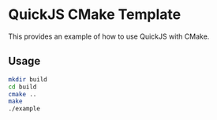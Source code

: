 # QuickJS CMake Template

This provides an example of how to use QuickJS with CMake.

## Usage

``` bash
mkdir build
cd build
cmake ..
make
./example
```
